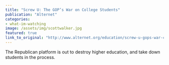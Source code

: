 ```yaml
---
title: "Screw U: The GOP’s War on College Students"
publication: "Alternet"
categories: 
- what-im-watching
image: /assets/img/scottwalker.jpg
featured: true
link_to_original: "http://www.alternet.org/education/screw-u-gops-war-college-students"
---
```

The Republican platform is out to destroy higher education, and take down students in the process.



